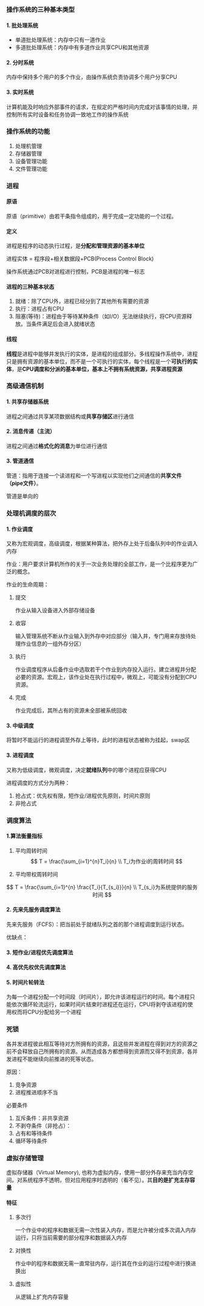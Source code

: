 ### 操作系统的三种基本类型

#### 1. 批处理系统

- 单道批处理系统：内存中只有一道作业
- 多道批处理系统：内存中有多道作业共享CPU和其他资源

#### 2. 分时系统

内存中保持多个用户的多个作业，由操作系统负责协调多个用户分享CPU

#### 3. 实时系统

计算机能及时响应外部事件的请求，在规定的严格时间内完成对该事情的处理，并控制所有实时设备和任务协调一致地工作的操作系统

### 操作系统的功能

1. 处理机管理
2. 存储器管理
3. 设备管理功能
4. 文件管理功能



### 进程

#### 原语

原语（primitive）由若干条指令组成的，用于完成一定功能的一个过程。

#### 定义

进程是程序的动态执行过程，是**分配和管理资源的基本单位**

进程实体 = 程序段+相关数据段+PCB(Process Control Block)

操作系统通过PCB对进程进行控制，PCB是进程的唯一标志

#### 进程的三种基本状态

1. 就绪：除了CPU外，进程已经分到了其他所有需要的资源
2. 执行：进程占有CPU
3. 阻塞(等待)：进程由于等待某种条件（如I/O）无法继续执行，将CPU资源释放。当条件满足后会进入就绪状态

#### 线程

**线程**是进程中能够并发执行的实体，是进程的组成部分。多线程操作系统中，进程只是拥有资源的基本单位，而不是一个可执行的实体，每个线程是一个**可执行的实体**，是**CPU调度和分派的基本单位，基本上不拥有系统资源，共享进程资源**

### 高级通信机制

#### 1. 共享存储器系统

进程之间通过共享某项数据结构或**共享存储区**进行通信

#### 2. 消息传递（主流）

进程之间通过**格式化的消息**为单位进行通信

#### 3. 管道通信

管道：指用于连接一个读进程和一个写进程以实现他们之间通信的**共享文件（pipe文件）**。

管道是单向的

### 处理机调度的层次

#### 1. 作业调度

又称为宏观调度，高级调度，根据某种算法，把外存上处于后备队列中的作业调入内存

作业：用户要求计算机所作的关于一次业务处理的全部工作，是一个比程序更为广泛的概念。

作业的生命周期：

1. 提交

   作业从输入设备进入外部存储设备

2. 收容

   输入管理系统不断从作业输入到外存中对应部分（输入井，专门用来存放待处理作业信息的一组外存分区）

3. 执行

   作业调度程序从后备作业中选取若干个作业到内存投入运行。建立进程并分配必要的资源。宏观上，该作业处在执行过程中，微观上，可能没有分配到CPU资源。

3. 完成
	
	作业完成后，其所占有的资源未全部被系统回收
   

#### 3. 中级调度

将暂时不能运行的进程调至外存上等待，此时的进程状态被称为挂起，swap区

#### 3. 进程调度

又称为低级调度，微观调度，决定**就绪队列**中的哪个进程应获得CPU

进程调度的方式分为两种：

1. 抢占式：优先权有限，短作业/进程优先原则，时间片原则
2. 非抢占式

### 调度算法

#### 1.算法衡量指标

1. 平均周转时间
   $$
   T = \frac{\sum_{i=1}^{n}T_i}{n} \\
   T_i为作业i的周转时间
   $$
   

2. 平均带权周转时间

$$
T = \frac{\sum_{i=1}^{n} \frac{T_i}{T_{s_i}}}{n} \\
T_{s_i}为系统提供的服务时间
$$

#### 2. 先来先服务调度算法

先来先服务（FCFS）：把当前处于就绪队列之首的那个进程调度到运行状态。

优缺点：

#### 3. 短作业/进程优先调度算法

#### 4. 高优先权优先调度算法

#### 5. 时间片轮转法

为每一个进程分配一个时间段（时间片），即允许该进程运行的时间。每个进程只能依次循环轮流运行，如果时间片结束时进程还在运行，CPU将剥夺该进程的使用权而将CPU分配给另一个进程

### 死锁

各并发进程彼此相互等待对方所拥有的资源，且这些并发进程在得到对方的资源之前不会释放自己所拥有的资源。从而造成各方都想得到资源而又得不到资源，各并发进程不能继续向前推进的死等状态。

原因：

1. 竞争资源
2. 进程推进顺序不当

必要条件

1. 互斥条件：非共享资源
2. 不剥夺条件（非抢占）：
3. 占有和等待条件
4. 循环等待条件

### 虚拟存储管理

虚拟存储器（Virtual Memory), 也称为虚拟内存，使用一部分外存来充当内存空间。对系统程序不透明，但对应用程序时透明的（看不见）。其**目的是扩充主存容量**

#### 特征

1. 多次行

   一个作业中的程序和数据无需一次性装入内存，而是允许被分成多次调入内存运行，只将当前需要的部分程序和数据装入内存

2. 对换性

   作业中的程序和数据无需一直常驻内存，运行其在作业的运行过程中进行换进换出

3. 虚拟性

   从逻辑上扩充内存容量